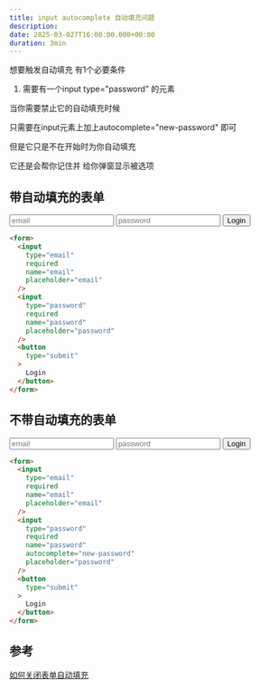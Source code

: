 ```yaml
---
title: input autocomplete 自动填充问题
description: 
date: 2025-03-027T16:00:00.000+00:00
duration: 3min
---
```


想要触发自动填充
有1个必要条件

1. 需要有一个input type="password" 的元素

当你需要禁止它的自动填充时候

只需要在input元素上加上autocomplete="new-password" 即可

但是它只是不在开始时为你自动填充

它还是会帮你记住并 给你弹窗显示被选项


<form>

  <h2>带自动填充的表单</h2>
  <input
    type="email"
    required
    name="email"
    placeholder="email"
    class="mt-22px w-full h-70px px-16px bg-#F8F9FA rounded-8px border outline-none"
  />
  <input
    type="password"
    required
    name="password"
    placeholder="password"
    class="mt-22px w-full h-70px px-16px bg-#F8F9FA rounded-8px border outline-none"
  />
  <button
    type="submit"
    class="mt-22px w-full h-70px bg-#000000 rounded-8px text-white"
  >
    Login
  </button>
</form>

```html
<form>
  <input
    type="email"
    required
    name="email"
    placeholder="email"
  />
  <input
    type="password"
    required
    name="password"
    placeholder="password"
  />
  <button
    type="submit"
  >
    Login
  </button>
</form>
```


<form>
  <h2>不带自动填充的表单</h2>
  <input
    type="email"
    required
    name="email"
    placeholder="email"
    class="mt-22px w-full h-70px px-16px bg-#F8F9FA rounded-8px border outline-none"
  />
  <input
    type="password"
    required
    name="password"
    autocomplete="new-password"
    placeholder="password"
    class="mt-22px w-full h-70px px-16px bg-#F8F9FA rounded-8px border outline-none"
  />
  <button
    type="submit"
    class="mt-22px w-full h-70px bg-#000000 rounded-8px text-white"
  >
    Login
  </button>
</form>

```html
<form>
  <input
    type="email"
    required
    name="email"
    placeholder="email"
  />
  <input
    type="password"
    required
    name="password"
    autocomplete="new-password"
    placeholder="password"
  />
  <button
    type="submit"
  >
    Login
  </button>
</form>
```


## 参考
[如何关闭表单自动填充](https://developer.mozilla.org/zh-CN/docs/Web/Security/Practical_implementation_guides/Turning_off_form_autocompletion)

